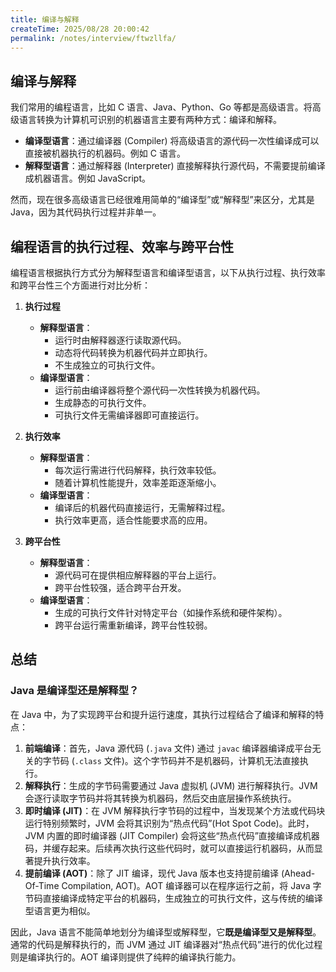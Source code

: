 ```yaml
---
title: 编译与解释
createTime: 2025/08/28 20:00:42
permalink: /notes/interview/ftwzllfa/
---
```

## 编译与解释

我们常用的编程语言，比如 C 语言、Java、Python、Go 等都是高级语言。将高级语言转换为计算机可识别的机器语言主要有两种方式：编译和解释。

*   **编译型语言**：通过编译器 (Compiler) 将高级语言的源代码一次性编译成可以直接被机器执行的机器码。例如 C 语言。
*   **解释型语言**：通过解释器 (Interpreter) 直接解释执行源代码，不需要提前编译成机器语言。例如 JavaScript。

然而，现在很多高级语言已经很难用简单的“编译型”或“解释型”来区分，尤其是 Java，因为其代码执行过程并非单一。

## 编程语言的执行过程、效率与跨平台性

编程语言根据执行方式分为解释型语言和编译型语言，以下从执行过程、执行效率和跨平台性三个方面进行对比分析：

1. **执行过程**
	- **解释型语言**：
	    - 运行时由解释器逐行读取源代码。
	    - 动态将代码转换为机器代码并立即执行。
	    - 不生成独立的可执行文件。
	- **编译型语言**：
	    - 运行前由编译器将整个源代码一次性转换为机器代码。
	    - 生成静态的可执行文件。
	    - 可执行文件无需编译器即可直接运行。

2. **执行效率**
	- **解释型语言**：
	    - 每次运行需进行代码解释，执行效率较低。
	    - 随着计算机性能提升，效率差距逐渐缩小。
	- **编译型语言**：
	    - 编译后的机器代码直接运行，无需解释过程。
	    - 执行效率更高，适合性能要求高的应用。

3. **跨平台性**
	- **解释型语言**：
	    - 源代码可在提供相应解释器的平台上运行。
	    - 跨平台性较强，适合跨平台开发。
	- **编译型语言**：
	    - 生成的可执行文件针对特定平台（如操作系统和硬件架构）。
	    - 跨平台运行需重新编译，跨平台性较弱。

## 总结

### Java 是编译型还是解释型？

在 Java 中，为了实现跨平台和提升运行速度，其执行过程结合了编译和解释的特点：

1.  **前端编译**：首先，Java 源代码 (`.java` 文件) 通过 `javac` 编译器编译成平台无关的字节码 (`.class` 文件)。这个字节码并不是机器码，计算机无法直接执行。
2.  **解释执行**：生成的字节码需要通过 Java 虚拟机 (JVM) 进行解释执行。JVM 会逐行读取字节码并将其转换为机器码，然后交由底层操作系统执行。
3.  **即时编译 (JIT)**：在 JVM 解释执行字节码的过程中，当发现某个方法或代码块运行特别频繁时，JVM 会将其识别为“热点代码”(Hot Spot Code)。此时，JVM 内置的即时编译器 (JIT Compiler) 会将这些“热点代码”直接编译成机器码，并缓存起来。后续再次执行这些代码时，就可以直接运行机器码，从而显著提升执行效率。
4.  **提前编译 (AOT)**：除了 JIT 编译，现代 Java 版本也支持提前编译 (Ahead-Of-Time Compilation, AOT)。AOT 编译器可以在程序运行之前，将 Java 字节码直接编译成特定平台的机器码，生成独立的可执行文件，这与传统的编译型语言更为相似。

因此，Java 语言不能简单地划分为编译型或解释型，它**既是编译型又是解释型**。通常的代码是解释执行的，而 JVM 通过 JIT 编译器对“热点代码”进行的优化过程则是编译执行的。AOT 编译则提供了纯粹的编译执行能力。
